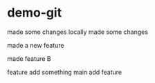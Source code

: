 # demo-git

made some changes locally
made some changes

made a new feature

made feature B

feature add something
main add feature
